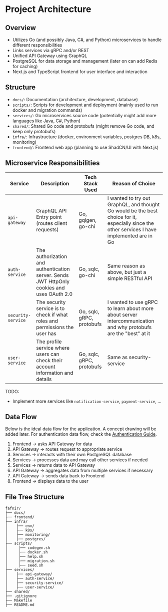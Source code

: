 # Project Architecture

## Overview
- Utilizes Go (and possibly Java, C#, and Python) microservices to handle different responsibilities
- Links services via gRPC and/or REST
- Unified API Gateway using GraphQL
- PostgreSQL for data storage and management (later on can add Redis for caching)
- Next.js and TypeScript frontend for user interface and interaction

## Structure
- `docs/`: Documentation (architecture, development, database)
- `scripts/`: Scripts for development and deployment (mainly used to run docker and migration commands)
- `services/`: Go microservices source code (potentially might add more languages like Java, C#, Python)
- `shared/`: Shared Go code and protobufs (might remove Go code, and keep only protobufs)
- `infra/`: Infrastructure (docker, environment variables, postgres DB, k8s, monitoring)
- `frontend/`: Frontend web app (planning to use ShadCN/UI with Next.js)

## Microservice Responsibilities
| Service            | Description                                                                                | Tech Stack Used           | Reason of Choice                                                                                                                              |
|--------------------|--------------------------------------------------------------------------------------------|---------------------------|-----------------------------------------------------------------------------------------------------------------------------------------------|
| `api-gateway`      | GraphQL API Entry point (routes client requests)                                           | Go, gqlgen, go-chi        | I wanted to try out GraphQL, and thought Go would be the best choice for it, especially since the other services I have implemented are in Go |
| `auth-service`     | The authorization and authentication server. Sends JWT HttpOnly cookies and uses OAuth 2.0 | Go, sqlc, go-chi          | Same reason as above, but just a simple RESTful API                                                                                           |
| `security-service` | The security service is to check if what roles and permissions the user has                | Go, sqlc, gRPC, protobufs | I wanted to use gRPC to learn about more about server intercommunication and why protobufs are the "best" at it                               |
| `user-service`     | The profile service where users can check their account information and details            | Go, sqlc, gRPC, protobufs | Same as security-service                                                                                                                      |

TODO:
- Implement more services like `notification-service`, `payment-service`, ...

## Data Flow
Below is the ideal data flow for the application. A concept drawing will be added later. For authentication data flow, check the [Authentication Guide](./authentication.md).
1. Frontend → asks API Gateway for data
2. API Gateway → routes request to appropriate service
3. Services → interacts with their own PostgreSQL database
4. Services → processes data and may call other services if needed
5. Services → returns data to API Gateway
6. API Gateway → aggregates data from multiple services if necessary
7. API Gateway → sends data back to Frontend
8. Frontend → displays data to the user

## File Tree Structure
```plaintext
fafnir/
├── docs/
├── frontend/
├── infra/              
│    ├── env/              
│    ├── k8s/              
│    ├── monitoring/       
│    ├── postgres/
├── scripts/
│     ├── codegen.sh
│     ├── docker.sh
│     ├── help.sh
│     ├── migration.sh 
│     ├── seed.sh 
├── services/
│    ├── api-gateway/      
│    ├── auth-service/
│    ├── security-service/     
│    ├── user-service/     
├── shared/
├── .gitignore
├── Makefile          
├── README.md             
```